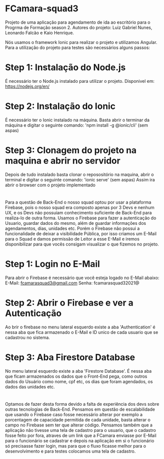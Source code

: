# FCamara-squad3
Projeto de uma aplicação para agendamento de ida ao escritório para o Progrma de Formação season 2.
Autores do projeto: Luiz Gabriel Nunes, Leonardo Falcão e Kaio Henrique.

Nós usamos o framework Ionic para realizar o projeto e utilizamos Angular. Para a utilização do projeto para testes são necessários alguns passos:

# Step 1: Instalação do Node.js
É necessário ter o Node.js instalado para utilizar o projeto.
Disponivel em: https://nodejs.org/en/

# Step 2: Instalação do Ionic
É necessário ter o Ionic instalado na máquina.
Basta abrir o terminar da máquina e digitar o seguinte comando: 'npm install -g @ionic/cli' (sem aspas)

# Step 3: Clonagem do projeto na maquina e abrir no servidor
Depois de tudo instalado basta clonar o reposositório na maquina, abrir o terminal e digitar o seguinte comando: 'ionic serve' (sem aspas)
Assim ira abrir o browser com o projeto implementado

#

Para a questão de Back-End o nosso squad optou por usar a plataforma Firebase, pois o nosso squad era composto apenas por 3 Devs e nenhum UX, e os Devs não possuiam conhecimento suficiente de Back-End para realiza-lo de outra forma.
Usamos o Firebase para fazer a autenticação do Usuario, guardar dados do mesmo, além de guardar informações dos agendamentos, dias, unidades etc.
Porém o Firebase não possui a funcionalidade de deixar a visibilidade Pública, por isso criamos um E-Mail para o Squad e damos permissão de Leitor a esse E-Mail e iremos disponibilizar para que vocês consigam visualizar o que fizemos no projeto.

# Step 1: Login no E-Mail
Para abrir o Firebase é necessário que você esteja logado no E-Mail abaixo:
E-Mail: fcamarasquad3@gmail.com
Senha: fcamarasquad32021@

# Step 2: Abrir o Firebase e ver a Autenticação
Ao brir o firebase no menu lateral esquerdo existe a aba 'Authentication' é nessa aba que fica armazenado o E-Mail e ID unico de cada usuario que se cadastrou no sistema.

# Step 3: Aba Firestore Database
No menu lateral esquerdo existe a aba 'Firestore Database'. É nessa aba que ficam armazenados os dados que o Front-End pega, como outros dados do Usuário como nome, cpf etc, os dias que foram agendados, os dados das unidades etc. 

# 

Optamos de fazer desta forma devido a falta de experiência dos devs sobre outras tecnologias de Back-End.
Pensamos em questão de escalabilidade que usando o Firebase caso fosse necessário alterar por exemplo a porcentagem de capacidade permitida de cada unidade, basta alterar o campo no Firebase sem ter que alterar código.
Pensamos também que a aplicação não tivesse uma tela de cadastro para o usuario, que o cadastro fosse feito por fora, atraves de um link que a FCamara enviasse por E-Mail para o funcionário se cadastrar e depois na aplicação em si o funcionário só precisasse fazer login, mas para que o fluxo ficasse melhor para o desenvolvimento e para testes colocamos uma tela de cadastro.
